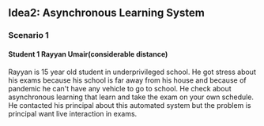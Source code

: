 ## Idea2: Asynchronous Learning System
### Scenario 1
#### Student 1 Rayyan Umair(considerable distance)

<p>Rayyan is 15 year old student in underprivileged school. He got stress about his exams because his school is far away from his house and because of pandemic he can't have any vehicle to go to school. He check about asynchronous learning that learn and take the exam on your own schedule. He contacted his principal about this automated system but the problem is principal want live interaction in exams.</p>
